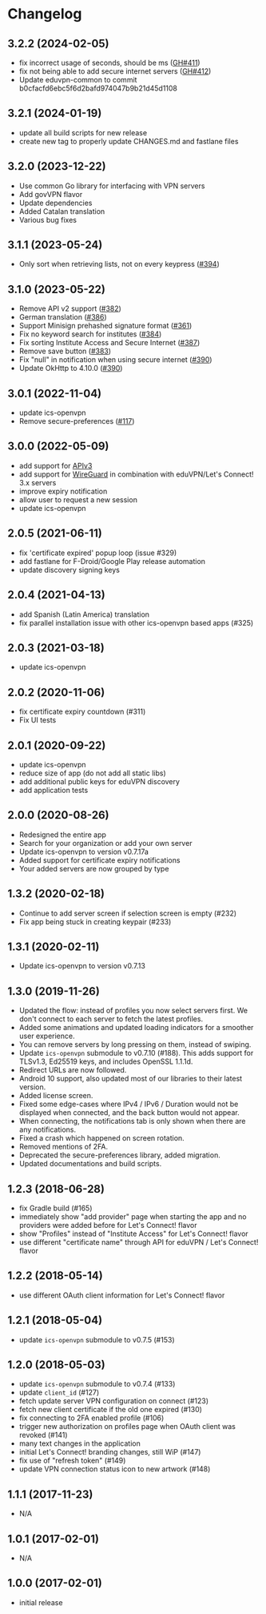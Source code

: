 # Changelog

## 3.2.2 (2024-02-05)
- fix incorrect usage of seconds, should be ms 
  ([GH#411](https://github.com/eduvpn/android/issues/411))
- fix not being able to add secure internet servers ([GH#412](https://github.com/eduvpn/android/issues/412))
- Update eduvpn-common to commit b0cfacfd6ebc5f6d2bafd974047b9b21d45d1108

## 3.2.1 (2024-01-19)
- update all build scripts for new release
- create new tag to properly update CHANGES.md and fastlane files

## 3.2.0 (2023-12-22)
- Use common Go library for interfacing with VPN servers
- Add govVPN flavor
- Update dependencies
- Added Catalan translation
- Various bug fixes

## 3.1.1 (2023-05-24)
- Only sort when retrieving lists, not on every keypress 
  ([#394](https://github.com/eduvpn/android/pull/394))

## 3.1.0 (2023-05-22)
- Remove API v2 support ([#382](https://github.com/eduvpn/android/pull/383))
- German translation ([#386](https://github.com/eduvpn/android/pull/386))
- Support Minisign prehashed signature format ([#361](https://github.com/eduvpn/android/pull/361))
- Fix no keyword search for institutes ([#384](https://github.com/eduvpn/android/pull/384))
- Fix sorting Institute Access and Secure Internet ([#387](https://github.com/eduvpn/android/pull/387))
- Remove save button ([#383](https://github.com/eduvpn/android/pull/383))
- Fix "null" in notification when using secure internet ([#390](https://github.com/eduvpn/android/pull/390))
- Update OkHttp to 4.10.0 ([#390](https://github.com/eduvpn/android/pull/391))

## 3.0.1 (2022-11-04)
- update ics-openvpn
- Remove secure-preferences ([#117](https://github.com/eduvpn/android/issues/117))

## 3.0.0 (2022-05-09)
- add support for [APIv3](https://github.com/eduvpn/documentation/blob/v3/API.md)
- add support for [WireGuard](https://www.wireguard.com/) in combination with 
  eduVPN/Let's Connect! 3.x servers
- improve expiry notification
- allow user to request a new session
- update ics-openvpn

## 2.0.5 (2021-06-11)
- fix 'certificate expired' popup loop (issue #329)
- add fastlane for F-Droid/Google Play release automation
- update discovery signing keys

## 2.0.4 (2021-04-13)
- add Spanish (Latin America) translation
- fix parallel installation issue with other ics-openvpn based apps (#325)

## 2.0.3 (2021-03-18)
- update ics-openvpn

## 2.0.2 (2020-11-06)
- fix certificate expiry countdown (#311)
- Fix UI tests

## 2.0.1 (2020-09-22)
- update ics-openvpn
- reduce size of app (do not add all static libs)
- add additional public keys for eduVPN discovery
- add application tests

## 2.0.0 (2020-08-26)
- Redesigned the entire app
- Search for your organization or add your own server
- Update ics-openvpn to version v0.7.17a
- Added support for certificate expiry notifications
- Your added servers are now grouped by type

## 1.3.2 (2020-02-18)
- Continue to add server screen if selection screen is empty (#232)
- Fix app being stuck in creating keypair (#233)

## 1.3.1 (2020-02-11)
- Update ics-openvpn to version v0.7.13

## 1.3.0 (2019-11-26)
- Updated the flow: instead of profiles you now select servers first. We don't connect to each server to fetch the latest profiles.
- Added some animations and updated loading indicators for a smoother user experience.
- You can remove servers by long pressing on them, instead of swiping.
- Update `ics-openvpn` submodule to v0.7.10 (#188). This adds support for TLSv1.3, Ed25519  keys, and includes OpenSSL 1.1.1d.
- Redirect URLs are now followed.
- Android 10 support, also updated most of our libraries to their latest version.
- Added license screen.
- Fixed some edge-cases where IPv4 / IPv6 / Duration would not be displayed when connected, and the back button would not appear.
- When connecting, the notifications tab is only shown when there are any notifications.
- Fixed a crash which happened on screen rotation.
- Removed mentions of 2FA.
- Deprecated the secure-preferences library, added migration.
- Updated documentations and build scripts.

## 1.2.3 (2018-06-28)
- fix Gradle build (#165)
- immediately show "add provider" page when starting the app and no
  providers were added before for Let's Connect! flavor
- show "Profiles" instead of "Institute Access" for Let's Connect! flavor
- use different "certificate name" through API for eduVPN / Let's Connect! 
  flavor

## 1.2.2 (2018-05-14)
- use different OAuth client information for Let's Connect! flavor

## 1.2.1 (2018-05-04)
- update `ics-openvpn` submodule to v0.7.5 (#153)

## 1.2.0 (2018-05-03)
- update `ics-openvpn` submodule to v0.7.4 (#133)
- update `client_id` (#127)
- fetch update server VPN configuration on connect (#123)
- fetch new client certificate if the old one expired (#130)
- fix connecting to 2FA enabled profile (#106)
- trigger new authorization on profiles page when OAuth client was revoked 
  (#141)
- many text changes in the application
- initial Let's Connect! branding changes, still WiP (#147)
- fix use of "refresh token" (#149)
- update VPN connection status icon to new artwork (#148)

## 1.1.1 (2017-11-23)
- N/A

## 1.0.1 (2017-02-01)
- N/A

## 1.0.0 (2017-02-01)
- initial release
